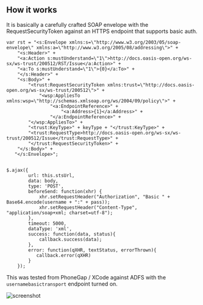 ## How it works

It is basically a carefully crafted SOAP envelope with the RequestSecurityToken against an HTTPS endpoint that supports basic auth.

	var rst = "<s:Envelope xmlns:s=\"http://www.w3.org/2003/05/soap-envelope\" xmlns:a=\"http://www.w3.org/2005/08/addressing\">" +
		"<s:Header>" +
        "<a:Action s:mustUnderstand=\"1\">http://docs.oasis-open.org/ws-sx/ws-trust/200512/RST/Issue</a:Action>" +
        "<a:To s:mustUnderstand=\"1\">{0}</a:To>" +
        "</s:Header>" +
        "<s:Body>" +
            "<trust:RequestSecurityToken xmlns:trust=\"http://docs.oasis-open.org/ws-sx/ws-trust/200512\">" +
                "<wsp:AppliesTo xmlns:wsp=\"http://schemas.xmlsoap.org/ws/2004/09/policy\">" +
                    "<a:EndpointReference>" +
                        "<a:Address>{1}</a:Address>" +
                    "</a:EndpointReference>" +
            "</wsp:AppliesTo>" +
            "<trust:KeyType>" + keyType + "</trust:KeyType>" +
            "<trust:RequestType>http://docs.oasis-open.org/ws-sx/ws-trust/200512/Issue</trust:RequestType>" +
            "</trust:RequestSecurityToken>" +
        "</s:Body>" +
       "</s:Envelope>";


	$.ajax({
			url: this.stsUrl,
			data: body,
			type: 'POST',
            beforeSend: function(xhr) {
				xhr.setRequestHeader("Authorization", "Basic " + Base64.encode(username + ":" + pass));
				xhr.setRequestHeader("Content-Type", "application/soap+xml; charset=utf-8");
			},
			timeout: 5000,
			dataType: 'xml',
			success: function(data, status){
				callback.success(data);
			},
			error: function(qXHR, textStatus, errorThrown){
			   callback.error(qXHR)
			}
		});

This was tested from PhoneGap / XCode against ADFS with the `usernamebasictransport` endpoint turned on. 

![screenshot](/wstrust-saml-javascript/screenshot.png "login success")